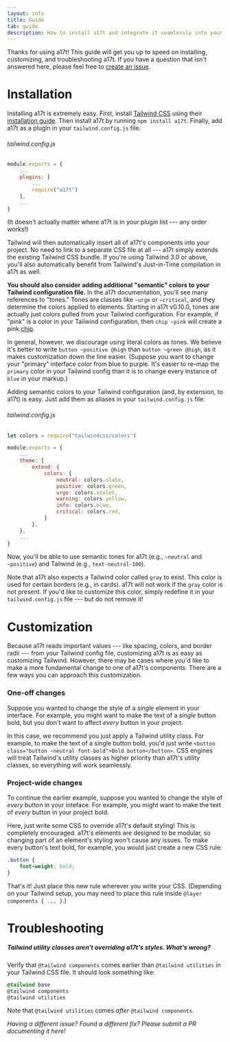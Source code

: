 ```yaml
---
layout: info
title: Guide
tab: guide
description: How to install a17t and integrate it seamlessly into your project
---
```


Thanks for using a17t! This guide will get you up to speed on installing, customizing, and troubleshooting a17t. If you have a question that isn't answered here, please feel free to [create an issue](https://github.com/milesmcc/a17t/issues/new).

# Installation

Installing a17t is extremely easy. First, install [Tailwind CSS](https://tailwindcss.com) using their [installation guide](https://tailwindcss.com/docs/installation). Then install a17t by running `npm install a17t`. Finally, add a17t as a plugin in your `tailwind.config.js` file.

###### tailwind.config.js

```javascript
module.exports = {
    ...
    plugins: [
        ...
        require("a17t")
    ],
    ...
}
```

(It doesn't actually matter where a17t is in your plugin list --- any order works!)

Tailwind will then automatically insert all of a17t's components into your project. No need to link to a separate CSS file at all --- a17t simply extends the existing Tailwind CSS bundle. If you're using Tailwind 3.0 or above, you'll also automatically benefit from Tailwind's Just-in-Time compilation in a17t as well.

**You should also consider adding additional "semantic" colors to your Tailwind configuration file.** In the a17t documentation, you'll see many references to "tones." Tones are classes like `~urge` or `~critical`, and they determine the colors applied to elements. Starting in a17t v0.10.0, tones are actually just colors pulled from your Tailwind configuration. For example, if "pink" is a color in your Tailwind configuration, then `chip ~pink` will create a pink [chip](/information/chip).

In general, however, we discourage using literal colors as tones. We believe it's better to write `button ~positive @high` than `button ~green @high`, as it makes customization down the line easier. (Suppose you want to change your "primary" interface color from blue to purple. It's easier to re-map the `primary` color in your Tailwind config than it is to change every instance of `blue` in your markup.)

Adding semantic colors to your Tailwind configuration (and, by extension, to a17t) is easy. Just add them as aliases in your `tailwind.config.js` file:

###### tailwind.config.js

```javascript
let colors = require("tailwindcss/colors")

module.exports = {
    ...
    theme: {
        extend: {
            colors: {
                neutral: colors.slate,
                positive: colors.green,
                urge: colors.violet,
                warning: colors.yellow,
                info: colors.blue,
                critical: colors.red,
            }
        },
    },
    ...
}
```

Now, you'll be able to use semantic tones for a17t (e.g., `~neutral` and `~positive`) and Tailwind (e.g., `text-neutral-100`).

Note that a17t also expects a Tailwind color called `gray` to exist. This color is used for certain borders (e.g., in cards). a17t will not work if the `gray` color is not present. If you'd like to customize this color, simply redefine it in your `tailwind.config.js` file --- but do not remove it!

# Customization

Because a17t reads important values --- like spacing, colors, and border radii --- from your Tailwind config file, customizing a17t is as easy as customizing Tailwind. However, there may be cases where you'd like to make a more fundamental change to one of a17t's components. There are a few ways you can approach this customization.

### One-off changes

Suppose you wanted to change the style of a *single* element in your interface. For example, you might want to make the text of a *single* button bold, but you don't want to affect *every* button in your project.

In this case, we recommend you just apply a Tailwind utility class. For example, to make the text of a single button bold, you'd just write `<button class="button ~neutral font-bold">Bold button</button>`. CSS engines will treat Tailwind's utility classes as higher priority than a17t's utility classes, so everything will work seamlessly.

### Project-wide changes

To continue the earlier example, suppose you wanted to change the style of *every* button in your inteface. For example, you might want to make the text of *every* button in your project bold.

Here, just write some CSS to override a17t's default styling! This is completely encouraged. a17t's elements are designed to be modular, so changing part of an element's styling won't cause any issues. To make every button's text bold, for example, you would just create a new CSS rule:

```css
.button {
    font-weight: bold;
}
```

That's it! Just place this new rule wherever you write your CSS. (Depending on your Tailwind setup, you may need to place this rule inside `@layer components { ... }`.)

# Troubleshooting

##### Tailwind utility classes aren't overriding a17t's styles. What's wrong?

Verify that `@tailwind components` comes earlier than `@tailwind utilities` in your Tailwind CSS file. It should look something like:

```css
@tailwind base
@tailwind components
@tailwind utilities
```

Note that `@tailwind utilities` comes *after* `@tailwind components`.

_Having a different issue? Found a different fix? Please submit a PR documenting it here!_